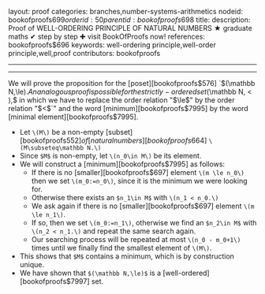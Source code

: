 layout: proof
categories: branches,number-systems-arithmetics
nodeid: bookofproofs$699
orderid: 50
parentid: bookofproofs$698
title: 
description:  Proof of WELL-ORDERING PRINCIPLE OF NATURAL NUMBERS &#9733; graduate maths &#10004; step by step &#10010; visit BookOfProofs now!
references: bookofproofs$696
keywords: well-ordering principle,well-order principle,well,proof
contributors: bookofproofs

---


---

We will prove the proposition for the [poset][bookofproofs$576] `$(\mathbb N,\le).$` An analogous proof is possible for the strictly-ordered set `$(\mathbb N, < ),$` in which we have to replace the order relation "`$\le$`" by the order relation "`$<$`" and the word [minimum][bookofproofs$7995] by the word [minimal element][bookofproofs$7995].

* Let `\(M\)` be a non-empty [subset][bookofproofs$552] of [natural numbers][bookofproofs$664] `\(M\subseteq\mathbb N.\)` 
* Since `$M$` is non-empty, let `\(n_0\in M\)` be its element.
* We will construct a [minimum][bookofproofs$7995] as follows:
   * If there is no [smaller][bookofproofs$697] element `\(m \le n_0\)` then we set `\(m_0:=n_0\)`, since it is the minimum we were looking for.
   * Otherwise there exists an `$n_1\in M$` with `\(n_1 < n_0.\)` 
   * We ask again if there is no [smaller][bookofproofs$697] element `\(m \le n_1\)`. 
   * If so, then we set `\(m_0:=n_1\)`, otherwise we find an `$n_2\in M$` with `\(n_2 < n_1.\)` and repeat the same search again.
   * Our searching process will be repeated at most `\(n_0 - m_0+1\)` times until we finally find the smallest element of `\(M\)`.
* This shows that `$M$` contains a minimum, which is by construction unique.
* We have shown that `$(\mathbb N,\le)$` is a [well-ordered][bookofproofs$7997] set.

